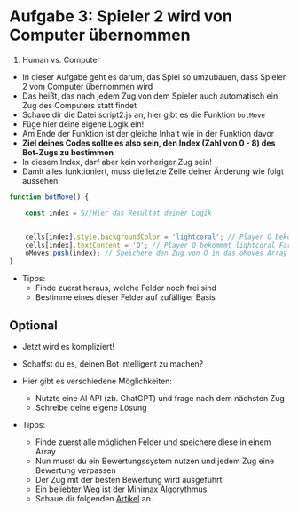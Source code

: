 # Aufgabe 3: Spieler 2 wird von Computer übernommen

1. Human vs. Computer
- In dieser Aufgabe geht es darum, das Spiel so umzubauen, dass Spieler 2 vom Computer übernommen wird
- Das heißt, das nach jedem Zug von dem Spieler auch automatisch ein Zug des Computers statt findet
- Schaue dir die Datei script2.js an, hier gibt es die Funktion `botMove`
- Füge hier deine eigene Logik ein!
- Am Ende der Funktion ist der gleiche Inhalt wie in der Funktion davor
- **Ziel deines Codes sollte es also sein, den Index (Zahl von 0 - 8) des Bot-Zugs zu bestimmen**
- In diesem Index, darf aber kein vorheriger Zug sein!
- Damit alles funktioniert, muss die letzte Zeile deiner Änderung wie folgt aussehen:

```javascript
function botMove() {

    const index = 5//Hier das Resultat deiner Logik


    cells[index].style.backgroundColor = 'lightcoral'; // Player O bekommmt lightcoral Farbe
    cells[index].textContent = 'O'; // Player O bekommmt lightcoral Farbe
    oMoves.push(index); // Speichere den Zug von O in das oMoves Array
}
```


- Tipps:
    - Finde zuerst heraus, welche Felder noch frei sind
    - Bestimme eines dieser Felder auf zufälliger Basis


## Optional

- Jetzt wird es kompliziert!
- Schaffst du es, deinen Bot Intelligent zu machen?
- Hier gibt es verschiedene Möglichkeiten:

    - Nutzte eine AI API (zb. ChatGPT) und frage nach dem nächsten Zug
    - Schreibe deine eigene Lösung

- Tipps:
    - Finde zuerst alle möglichen Felder und speichere diese in einem Array
    - Nun musst du ein Bewertungssystem nutzen und jedem Zug eine Bewertung verpassen
    - Der Zug mit der besten Bewertung wird ausgeführt
    - Ein beliebter Weg ist der Minimax Algorythmus
    - Schaue dir folgenden [Artikel](https://www.neverstopbuilding.com/blog/minimax) an.

